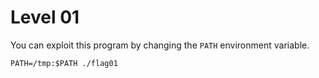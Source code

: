 # Level 01

You can exploit this program by changing the `PATH` environment variable.

`PATH=/tmp:$PATH ./flag01`
